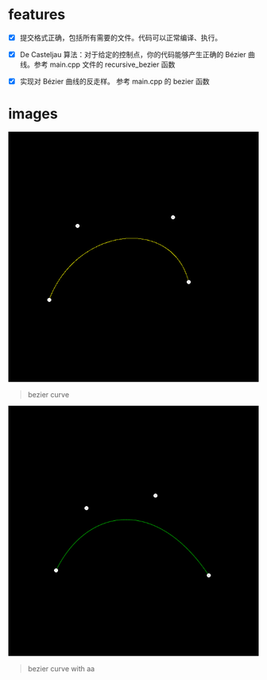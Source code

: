 # features
- [x] 提交格式正确，包括所有需要的文件。代码可以正常编译、执行。

- [x] De Casteljau 算法：对于给定的控制点，你的代码能够产生正确的 Bézier 曲线。参考 main.cpp 文件的 recursive_bezier 函数

- [x] 实现对 Bézier 曲线的反走样。 参考 main.cpp 的 bezier 函数

# images
![](images/bezier_curve.png)

> bezier curve

![](images/bezier_curve_aa.png)

> bezier curve with aa
